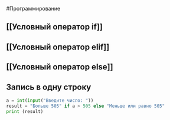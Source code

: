 #Программирование 
## [[Условный оператор if]] 
## [[Условный оператор elif]]
## [[Условный оператор else]] 
## Запись в одну строку 
```python
a = int(input("Введите число: "))
result = "Больше 505" if a > 505 else "Меньше или равно 505"
print (result)
``` 